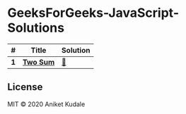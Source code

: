 # GeeksForGeeks-JavaScript-Solutions


|  #  | Title           |  Solution       |
|-----|---------------- | --------------- |
**1** | [**Two Sum**](https://www.geeksforgeeks.org/given-an-array-a-and-a-number-x-check-for-pair-in-a-with-sum-as-x/) | [:key:](https://github.com/aniketkudale/GeeksForGeeks-JavaScript-Solutions/blob/master/Two-Sums/solution.js) |

## License
MIT © 2020 Aniket Kudale

